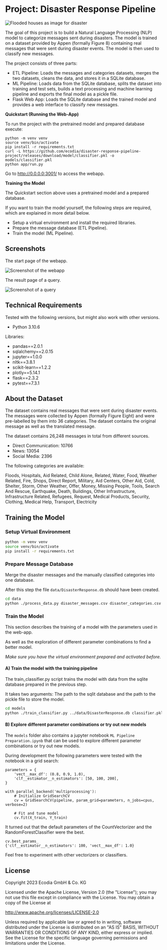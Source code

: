 # Project: Disaster Response Pipeline

![Flooded houses as image for disaster](.assets/disaster.png)

The goal of this project is to build a Natural Language Processing (NLP) model to categorize messages sent during disasters. The model is trained on a dataset provided by Appen (formally Figure 8) containing real messages that were sent during disaster events. The model is then used to classify new messages.

The project consists of three parts:

* ETL Pipeline: Loads the messages and categories datasets, merges the two datasets, cleans the data, and stores it in a SQLite database.
* ML Pipeline: Loads data from the SQLite database, splits the dataset into training and test sets, builds a text processing and machine learning pipeline and exports the final model as a pickle file.
* Flask Web App: Loads the SQLite database and the trained model and provides a web interface to classify new messages.

**Quickstart (Running the Web-App)**

To run the project with the pretrained model and prepared database execute:

```
python -m venv venv
source venv/bin/activate
pip install -r requirements.txt
curl -L https://github.com/ecodia/disaster-response-pipeline-project/releases/download/model/classifier.pkl -o models/classifier.pkl
python app/run.py
```

Go to http://0.0.0.0:3001/ to access the webapp.

**Training the Model**

The Quickstart section above uses a pretrained model and a prepared database.

If you want to train the model yourself, the following steps are required, which are explained in more detail below.

* Setup a virtual environment and install the required libraries.
* Prepare the message database (ETL Pipeline).
* Train the model (ML Pipeline).

## Screenshots

The start page of the webapp.

![Screenshot of the webapp](.assets/screenshot-index-page.png)

The result page of a query.

![Screenshot of a query](.assets/screenshot-query.png)

## Technical Requirements

Tested with the following versions, but might also work with other versions.

* Python 3.10.6

Libraries:

* pandas==2.0.1
* sqlalchemy==2.0.15
* jupyter==1.0.0
* nltk==3.8.1
* scikit-learn==1.2.2
* plotly==5.14.1
* flask==2.3.2
* pytest==7.3.1

## About the Dataset

The dataset contains real messages that were sent during disaster events. The messages were collected by Appen (formally Figure Eight) and were pre-labelled by them into 36 categories. The dataset contains the original message as well as the translated message.

The dataset contains 26,248 messages in total from different sources.

* Direct Communication: 10766
* News: 13054
* Social Media: 2396

The following categories are available:

Floods, Hospitals, Aid Related, Child Alone, Related, Water, Food, Weather Related, Fire, Shops, Direct Report, Military, Aid Centers, Other Aid, Cold, Shelter, Storm, Other Weather, Offer, Money, Missing People, Tools, Search And Rescue, Earthquake, Death, Buildings, Other Infrastructure, Infrastructure Related, Refugees, Request, Medical Products, Security, Clothing, Medical Help, Transport, Electricity

## Training the Model

### Setup Virtual Environment

```bash
python -m venv venv
source venv/bin/activate
pip install -r requirements.txt
```

### Prepare Message Database

Merge the disaster messages and the manually classified categories into one database.

After this step the file `data/DisasterResponse.db` should have been created.

```bash
cd data
python ./process_data.py disaster_messages.csv disaster_categories.csv DisasterResponse.db
```

### Train the Model

This section describes the training of a model with the parameters used in the web-app.

As well as the exploration of different parameter combinations
to find a better model.

_Make sure you have the virtual environment prepared and activated before._

#### A) Train the model with the training pipeline

The train_classifier.py script trains the model with data
from the sqlite database prepared in the previous step.

It takes two arguments: The path to the sqlit database and the path to the pickle file to store the model.

```bash
cd models
python ./train_classifier.py ../data/DisasterResponse.db classifier.pkl
```

#### B) Explore different parameter combinations or try out new models

The `models` folder also contains a jupyter notebook `ML Pipeline Preparation.ipynb` that can be used to explore different parameter combinations or try out new models.

During development the following parameters were tested with
the notebook in a grid search:

```
parameters = {
    'vect__max_df': (0.8, 0.9, 1.0),
    'clf__estimator__n_estimators': [50, 100, 200],
}

with parallel_backend('multiprocessing'):
    # Initialize GridSearchCV
    cv = GridSearchCV(pipeline, param_grid=parameters, n_jobs=cpus, verbose=2)

    # Fit and tune model
    cv.fit(X_train, Y_train)
```

It turned out that the default parameters of the CountVectorizer and the RandomForestClassifier were the best.

```
cv.best_params_
{'clf__estimator__n_estimators': 100, 'vect__max_df': 1.0}
```

Feel free to experiment with other vectorizers or classifiers.


## License

Copyright 2023 Ecodia GmbH & Co. KG

Licensed under the Apache License, Version 2.0 (the "License");
you may not use this file except in compliance with the License.
You may obtain a copy of the License at

http://www.apache.org/licenses/LICENSE-2.0

Unless required by applicable law or agreed to in writing, software
distributed under the License is distributed on an "AS IS" BASIS,
WITHOUT WARRANTIES OR CONDITIONS OF ANY KIND, either express or implied.
See the License for the specific language governing permissions and
limitations under the License.